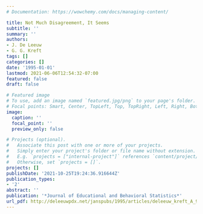 ```yaml
---
# Documentation: https://wowchemy.com/docs/managing-content/

title: Not Much Disagreement, It Seems
subtitle: ''
summary: ''
authors:
- J. De Leeuw
- G. G. Kreft
tags: []
categories: []
date: '1995-01-01'
lastmod: 2021-06-06T12:54:32-07:00
featured: false
draft: false

# Featured image
# To use, add an image named `featured.jpg/png` to your page's folder.
# Focal points: Smart, Center, TopLeft, Top, TopRight, Left, Right, BottomLeft, Bottom, BottomRight.
image:
  caption: ''
  focal_point: ''
  preview_only: false

# Projects (optional).
#   Associate this post with one or more of your projects.
#   Simply enter your project's folder or file name without extension.
#   E.g. `projects = ["internal-project"]` references `content/project/deep-learning/index.md`.
#   Otherwise, set `projects = []`.
projects: []
publishDate: '2021-10-25T19:24:36.916644Z'
publication_types:
- '2'
abstract: ''
publication: '*Journal of Educational and Behavioral Statistics*'
url_pdf: http://deleeuwpdx.net/janspubs/1995/articles/deleeuw_kreft_A_95b.pdf
---
```

